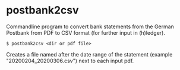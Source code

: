 # postbank2csv

Commandline program to convert bank statements from the German Postbank from PDF to CSV format (for further input in (h)ledger).

```
$ postbank2csv <dir or pdf file>
```

Creates a file named after the date range of the statement (example "20200204_20200306.csv") next to each input pdf.
